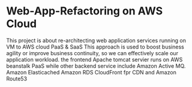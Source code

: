 # Web-App-Refactoring on AWS Cloud
This project is about re-architecting web application services running on VM to AWS cloud PaaS & SaaS
This approach is used to boost business agility or improve business continuity, so we can effectively scale our application workload.
the frontend  Apache tomcat servier runs on AWS beanstalk PaaS
while other backend service include Amazon Active MQ. Amazon Elasticached Amazon RDS CloudFront fpr CDN and Amazon Route53
